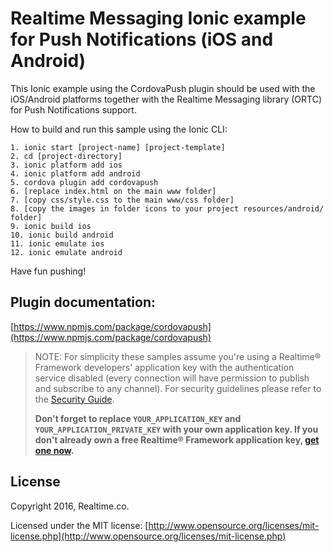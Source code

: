 # Realtime Messaging Ionic example for Push Notifications (iOS and Android)

This Ionic example using the CordovaPush plugin should be used with the iOS/Android platforms together with the Realtime Messaging library (ORTC) for Push Notifications support.

How to build and run this sample using the Ionic CLI:


   	1. ionic start [project-name] [project-template]
	2. cd [project-directory]
	3. ionic platform add ios
	4. ionic platform add android
	5. cordova plugin add cordovapush
	6. [replace index.html on the main www folder]
	7. [copy css/style.css to the main www/css folder]
	8. [copy the images in folder icons to your project resources/android/ folder]
	9. ionic build ios
	10. ionic build android
	11. ionic emulate ios
	12. ionic emulate android
    
Have fun pushing!

## Plugin documentation: ##

[https://www.npmjs.com/package/cordovapush](https://www.npmjs.com/package/cordovapush)

> NOTE: For simplicity these samples assume you're using a Realtime® Framework developers' application key with the authentication service disabled (every connection will have permission to publish and subscribe to any channel). For security guidelines please refer to the [Security Guide](http://messaging-public.realtime.co/documentation/starting-guide/security.html). 
> 
> **Don't forget to replace `YOUR_APPLICATION_KEY` and `YOUR_APPLICATION_PRIVATE_KEY` with your own application key. If you don't already own a free Realtime® Framework application key, [get one now](https://accounts.realtime.co/signup/).**


## License
Copyright 2016, Realtime.co.

Licensed under the MIT license: [http://www.opensource.org/licenses/mit-license.php](http://www.opensource.org/licenses/mit-license.php)
